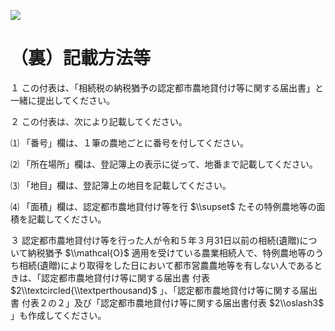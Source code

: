 ![](https://www.nta.go.jp/tmp/2e77a161-29fe-47c9-8228-2483725be2eb/images/406e36a0f9f80c1aef7c30de17f04a116809129c2932b0c42be2070fd4a187a8.jpg)

# （裏）記載方法等

１ この付表は、「相続税の納税猶予の認定都市農地貸付け等に関する届出書」と一緒に提出してください。

２ この付表は、次により記載してください。

⑴ 「番号」欄は、１筆の農地ごとに番号を付してください。

⑵ 「所在場所」欄は、登記簿上の表示に従って、地番まで記載してください。

⑶ 「地目」欄は、登記簿上の地目を記載してください。

⑷ 「面積」欄は、認定都市農地貸付け等を行 $\\supset$ たその特例農地等の面積を記載してください。

３ 認定都市農地貸付け等を行った人が令和５年３月31日以前の相続(遺贈)について納税猶予 $\\mathcal{O}$ 適用を受けている農業相続人で、特例農地等のうち相続(遺贈)により取得をした日において都市営農農地等を有しない人であるときは、「認定都市農地貸付け等に関する届出書 付表 $2\\textcircled{\\textperthousand}$ 」、「認定都市農地貸付け等に関する届出書 付表２の２」及び「認定都市農地貸付け等に関する届出書付表 $2\\oslash3$ 」も作成してください。